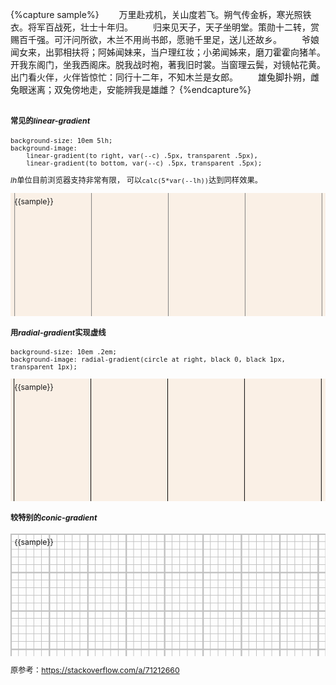 {%capture sample%}
　　万里赴戎机，关山度若飞。朔气传金柝，寒光照铁衣。将军百战死，壮士十年归。
　　归来见天子，天子坐明堂。策勋十二转，赏赐百千强。可汗问所欲，木兰不用尚书郎，愿驰千里足，送儿还故乡。
　　爷娘闻女来，出郭相扶将；阿姊闻妹来，当户理红妆；小弟闻姊来，磨刀霍霍向猪羊。开我东阁门，坐我西阁床。脱我战时袍，著我旧时裳。当窗理云鬓，对镜帖花黄。出门看火伴，火伴皆惊忙：同行十二年，不知木兰是女郎。
　　雄兔脚扑朔，雌兔眼迷离；双兔傍地走，安能辨我是雄雌？
{%endcapture%}

<div class='c1' style="container-type:inline-size">
<div class='c2' style=
"
font-size:calc(100cqw/41);
--c:Gray;">

#### 常见的*linear-gradient*
```
background-size: 10em 5lh;
background-image:
	linear-gradient(to right, var(--c) .5px, transparent .5px),
	linear-gradient(to bottom, var(--c) .5px, transparent .5px);
```
*lh*单位目前浏览器支持非常有限，
可以`calc(5*var(--lh))`达到同样效果。
<div class='t2' style=
"
height:15em;padding:.5em;background:linen;
background-position:.5em .5em;
background-size: 10em 5lh;
background-image:
	linear-gradient(to right, var(--c) .5px, transparent .5px),
	linear-gradient(to bottom, var(--c) .5px, transparent .5px);
">
	{{sample}}</div>

#### 用*radial-gradient*实现虚线
```
background-size: 10em .2em;
background-image: radial-gradient(circle at right, black 0, black 1px, transparent 1px);
```
<div class='t3' style=
"
height:15em;padding: .5em;background:linen;
background-position-x: .5em;
background-size: 10em .2em;
background-image: radial-gradient(circle at right, black 0, black 1px, transparent 1px);
">
	{{sample}}</div>

#### 较特别的*conic-gradient*
<div class='t3' style=
"
height:15em;padding:.5em;
background-position:.5em .5em;
--s: 5em; /* control the size */
--_g: #0000 90deg,silver 0;
background: 
	conic-gradient(from 90deg at 2px 2px,var(--_g)) 0 0/var(--s) var(--s),
	conic-gradient(from 90deg at 1px 1px,var(--_g)) 0 0/calc(var(--s)/5) calc(var(--s)/5)
">
	{{sample}}</div>

原参考：https://stackoverflow.com/a/71212660
</div></div>
